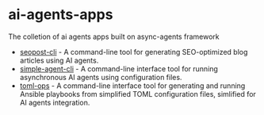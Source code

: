 # ai-agents-apps
The colletion of ai agents apps built on async-agents framework

- [seopost-cli](https://github.com/ggzy12345/ai-agents-apps/tree/main/seopost-cli) - A command-line tool for generating SEO-optimized blog articles using AI agents.
- [simple-agent-cli](https://github.com/ggzy12345/ai-agents-apps/tree/main/simple-agent-cli) - A command-line interface tool for running asynchronous AI agents using configuration files.
- [toml-ops](https://github.com/ggzy12345/ai-agents-apps/tree/main/toml-ops) - A command-line interface tool for generating and running Ansible playbooks from simplified TOML configuration files, simlified for AI agents integration. 


